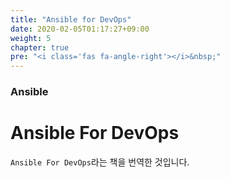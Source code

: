 ```yaml
---
title: "Ansible for DevOps"
date: 2020-02-05T01:17:27+09:00
weight: 5
chapter: true
pre: "<i class='fas fa-angle-right'></i>&nbsp;"
---
```


### Ansible

# Ansible For DevOps

`Ansible For DevOps`라는 책을 번역한 것입니다.
